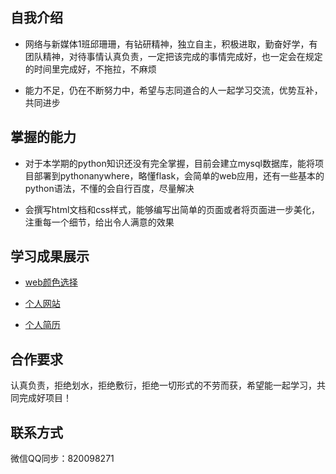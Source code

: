 ## 自我介绍
* 网络与新媒体1班邱珊珊，有钻研精神，独立自主，积极进取，勤奋好学，有团队精神，对待事情认真负责，一定把该完成的事情完成好，也一定会在规定的时间里完成好，不拖拉，不麻烦

* 能力不足，仍在不断努力中，希望与志同道合的人一起学习交流，优势互补，共同进步


## 掌握的能力
* 对于本学期的python知识还没有完全掌握，目前会建立mysql数据库，能将项目部署到pythonanywhere，略懂flask，会简单的web应用，还有一些基本的python语法，不懂的会自行百度，尽量解决

* 会撰写html文档和css样式，能够编写出简单的页面或者将页面进一步美化，注重每一个细节，给出令人满意的效果


## 学习成果展示
* [web颜色选择](http://qiushanshan.pythonanywhere.com)

* [个人网站](https://qiu33.gitee.io)

* [个人简历](https://qiu33.gitee.io/resume)



## 合作要求
认真负责，拒绝划水，拒绝敷衍，拒绝一切形式的不劳而获，希望能一起学习，共同完成好项目！


## 联系方式
微信QQ同步：820098271

